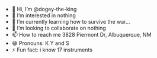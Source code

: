 - 👋 Hi, I’m @dogey-the-king
- 👀 I’m interested in nothing
- 🌱 I’m currently learning how to survive the war...
- 💞️ I’m looking to collaborate on nothing
- 📫 How to reach me 3828 Piermont Dr, Albuquerque, NM
- 😄 Pronouns: K Y and S
- ⚡ Fun fact: i know 17 instruments

<!---
dogey-the-king/dogey-the-king is a ✨ special ✨ repository because its `README.md` (this file) appears on your GitHub profile.
You can click the Preview link to take a look at your changes.
--->
